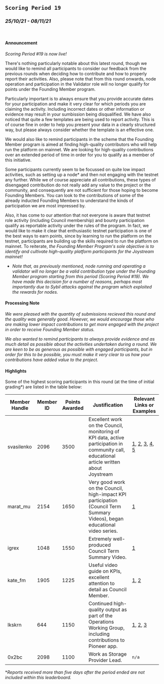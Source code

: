 ## `Scoring Period 19`
### _25/10/21 - 08/11/21_
<br>

#### Announcement

_Scoring Period #19 is now live!_

There's nothing particularly notable about this latest round, though we would like to remind all participants to consider our feedback from the previous rounds when deciding how to contribute and how to properly report their activities. Also, please note that from this round onwards, node operation and participation in the Validator role will no longer qualify for points under the Founding Member program.

Particularly important is to always ensure that you provide accurate dates for your participation and make it very clear for which periods you are claiming the activity. Including incorrect dates or other information or evidence may result in your sumbission being disqualified. We have also noticed that quite a few templates are being used to report activity. This is of course fine in order to help you present your data in a clearly structured way, but please always consider whether the template is an effective one.

We would also like to remind participants in the scheme that the Founding Member program is aimed at finding high-quality contributors who will help run the platform on mainnet. We are looking for high-quality contributions over an extended period of time in order for you to qualify as a member of this initiative.

Some participants currently seem to be focussed on quite low impact activities, such as setting up a node* and then not engaging with the testnet any further. While we of course appreciate all contributions, these types of disengaged contribution do not really add any value to the project or the community, and consequently are not sufficient for those hoping to become Founding Members. You can look to the contributions of some of the already inducted Founding Members to understand the kinds of participation we are most impressed by.

Also, it has come to our attention that not everyone is aware that testnet role activity (including Council membership) and bounty participation qualify as reportable activity under the rules of the program. In fact, we would like to make it clear that enthusiastic testnet participation is one of the best ways to earn points, since by learning to run the platform on the testnet, participants are building up the skills required to run the platform on mainnet. To reiterate, _the Founding Member Program's sole objective is to identify and cultivate high-quality platform participants for the Joystream mainnet!_

* _Note that, as previously mentioned, node running and operating a validator will no longer be a valid contribution type under the Founding Member program starting from this period (Scoring Period #19). We have made this decision for a number of reasons, perhaps most importantly due to Sybil attacks against the program which exploited the rewards for nodes._


#### Processing Note

_We were pleased with the quantity of submissions recieved this round and the quality was generally good. However, we would encourage those who are making lower impact contributions to get more engaged with the project in order to receive Founding Member status._

_We also wanted to remind participants to always provide evidence and as much detail as possible about the activities undertaken during a round. We are keen to be as generous as possible with engaged participants, but in order for this to be possible, you must make it very clear to us how your contributions have added value to the project._

#### Highlights

Some of the highest scoring participants in this round (at the time of initial grading*) are listed in the table below:

| Member Handle | Member ID | Points Awarded | Justification                                                                                                                              | Relevant Links or Examples                                                                                                                                                                                                                                                                                             |
|---------------|-----------|----------------|--------------------------------------------------------------------------------------------------------------------------------------------|------------------------------------------------------------------------------------------------------------------------------------------------------------------------------------------------------------------------------------------------------------------------------------------------------------------------|
| svasilenko    | 2096      | 3500           | Excellent work on the Council, monitoring of KPI data, active participation in community call, educational article written about Joystream | [1](https://testnet.joystream.org/#/proposals/748), [2](https://docs.google.com/spreadsheets/d/1RHq6Rz_BXh2emf080IYJ6-aUyGsTaiHOJKBMVL0lvvA/edit?usp=sharing), [3](https://testnet.joystream.org/#/forum/threads/732), [4](https://app.subsocial.network/1739/joystream-kak-stat-founding-member-chast-2-21869), [5]() |
| marat_mu      | 2154      | 1650           | Very good work on the Council, high-impact KPI participation (Council Term Summary Videos), began educational video series.                | [1](https://play.joystream.org/video/7419)                                                                                                                                                                                                                                                                             |
| igrex         | 1048      | 1550           | Extremely well-produced Council Term Summary Video.                                                                                        | [1](https://play.joystream.org/video/7244)                                                                                                                                                                                                                                                                             |
| kate_fm       | 1905      | 1225           | Useful video guide on KPIs, excellent attention to detail as Council Member.                                                               | [1](https://play.joystream.org/video/7270), [2](https://testnet.joystream.org/#/proposals/754)                                                                                                                                                                                                                         |
| lkskrn        | 644       | 1150           | Continued high-quality output as part of the Operations Working Group, including contributions to Pioneer app.                             | [1](https://github.com/Joystream/pioneer/pull/1733), [2](https://github.com/Joystream/pioneer/pull/1706), [3](https://github.com/Joystream/pioneer/pull/1734)                                                                                                                                                          |
| 0x2bc         | 2098      | 1100           | Work as Storage Provider Lead.                                                                                                             | `n/a`                                                                                                                                                                                                                                                                                                                  |

*_Reports received more than five days after the period ended are not included within this leaderboard._
